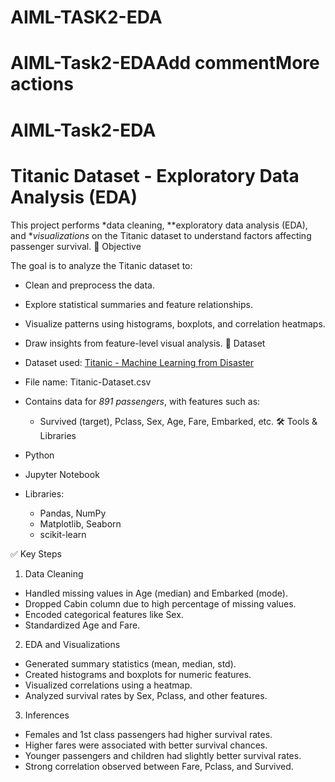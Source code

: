 # AIML-TASK2-EDA
# AIML-Task2-EDAAdd commentMore actions
# AIML-Task2-EDA
#  Titanic Dataset - Exploratory Data Analysis (EDA)

This project performs *data cleaning, **exploratory data analysis (EDA), and **visualizations* on the Titanic dataset to understand factors affecting passenger survival.
 📌 Objective

The goal is to analyze the Titanic dataset to:

- Clean and preprocess the data.
- Explore statistical summaries and feature relationships.
- Visualize patterns using histograms, boxplots, and correlation heatmaps.
- Draw insights from feature-level visual analysis.
📁 Dataset
- Dataset used: [Titanic - Machine Learning from Disaster](https://www.kaggle.com/datasets/yasserh/titanic-dataset)
- File name: Titanic-Dataset.csv  
- Contains data for *891 passengers*, with features such as:
  - Survived (target), Pclass, Sex, Age, Fare, Embarked, etc.
 🛠️ Tools & Libraries

- Python
- Jupyter Notebook
- Libraries:
  - Pandas, NumPy
  - Matplotlib, Seaborn
  - scikit-learn

✅ Key Steps

1. Data Cleaning
- Handled missing values in Age (median) and Embarked (mode).
- Dropped Cabin column due to high percentage of missing values.
- Encoded categorical features like Sex.
- Standardized Age and Fare.

2. EDA and Visualizations
- Generated summary statistics (mean, median, std).
- Created histograms and boxplots for numeric features.
- Visualized correlations using a heatmap.
- Analyzed survival rates by Sex, Pclass, and other features.

3. Inferences
- Females and 1st class passengers had higher survival rates.
- Higher fares were associated with better survival chances.
- Younger passengers and children had slightly better survival rates.
- Strong correlation observed between Fare, Pclass, and Survived.
